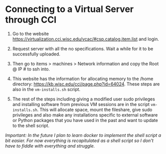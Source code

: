 # Connecting to a Virtual Server through CCI

1. Go to the website https://virtualization.cci.wisc.edu/vcac/#csp.catalog.item.list and login. 

2. Request server with all the no specifications. Wait a while for it to be successfully uploaded. 

3. Then go to items > machines > Network information and copy the Root @ IP # to ssh into. 

4. This website has the information for allocating memory to the /home directory: https://kb.wisc.edu/cci/page.php?id=64024. These steps are also in the `vm-installs.sh` script. 

5. The rest of the steps including giving a modified user sudo privileges and installing software from previous VM sessions are in the script `vm-installs.sh`. This will allocate space, mount the fileshare, give sudo privileges and also make any installations specific to external software or Python packages that you have used in the past and want to update to the shell script. 

_Important: In the future I plan to learn docker to implement the shell script a bit easier. For now everything is recapitulated as a shell script so I don't have to fiddle with everything and struggle._

